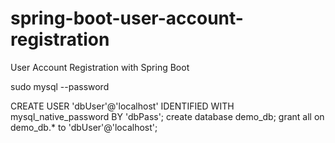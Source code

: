 # spring-boot-user-account-registration
User Account Registration with Spring Boot


sudo mysql --password

CREATE USER 'dbUser'@'localhost' IDENTIFIED WITH mysql_native_password BY 'dbPass';
create database demo_db;
grant all on demo_db.* to 'dbUser'@'localhost';

